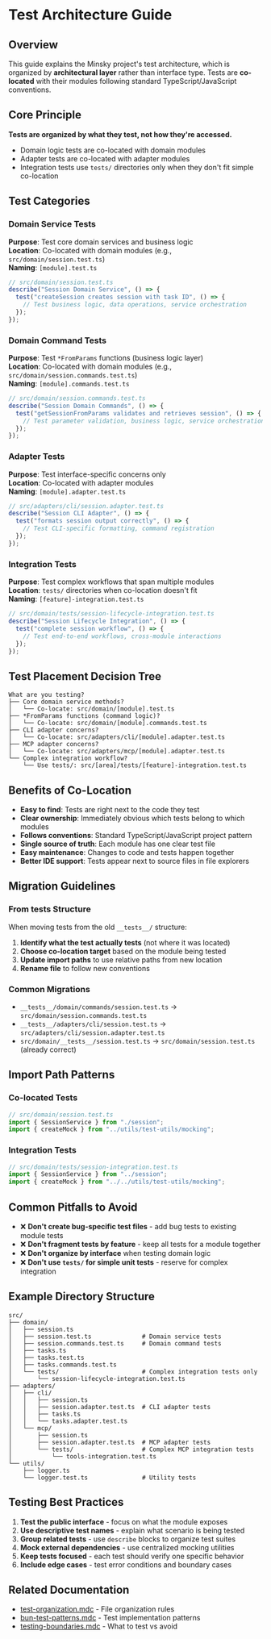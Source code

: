 # Test Architecture Guide

## Overview

This guide explains the Minsky project's test architecture, which is organized by **architectural layer** rather than interface type. Tests are **co-located** with their modules following standard TypeScript/JavaScript conventions.

## Core Principle

**Tests are organized by what they test, not how they're accessed.**

- Domain logic tests are co-located with domain modules
- Adapter tests are co-located with adapter modules  
- Integration tests use `tests/` directories only when they don't fit simple co-location

## Test Categories

### Domain Service Tests

**Purpose**: Test core domain services and business logic  
**Location**: Co-located with domain modules (e.g., `src/domain/session.test.ts`)  
**Naming**: `[module].test.ts`

```typescript
// src/domain/session.test.ts
describe("Session Domain Service", () => {
  test("createSession creates session with task ID", () => {
    // Test business logic, data operations, service orchestration
  });
});
```

### Domain Command Tests

**Purpose**: Test `*FromParams` functions (business logic layer)  
**Location**: Co-located with domain modules (e.g., `src/domain/session.commands.test.ts`)  
**Naming**: `[module].commands.test.ts`

```typescript
// src/domain/session.commands.test.ts
describe("Session Domain Commands", () => {
  test("getSessionFromParams validates and retrieves session", () => {
    // Test parameter validation, business logic, service orchestration
  });
});
```

### Adapter Tests

**Purpose**: Test interface-specific concerns only  
**Location**: Co-located with adapter modules  
**Naming**: `[module].adapter.test.ts`

```typescript
// src/adapters/cli/session.adapter.test.ts
describe("Session CLI Adapter", () => {
  test("formats session output correctly", () => {
    // Test CLI-specific formatting, command registration
  });
});
```

### Integration Tests

**Purpose**: Test complex workflows that span multiple modules  
**Location**: `tests/` directories when co-location doesn't fit  
**Naming**: `[feature]-integration.test.ts`

```typescript
// src/domain/tests/session-lifecycle-integration.test.ts
describe("Session Lifecycle Integration", () => {
  test("complete session workflow", () => {
    // Test end-to-end workflows, cross-module interactions
  });
});
```

## Test Placement Decision Tree

```
What are you testing?
├── Core domain service methods? 
│   └── Co-locate: src/domain/[module].test.ts
├── *FromParams functions (command logic)?
│   └── Co-locate: src/domain/[module].commands.test.ts
├── CLI adapter concerns?
│   └── Co-locate: src/adapters/cli/[module].adapter.test.ts
├── MCP adapter concerns?
│   └── Co-locate: src/adapters/mcp/[module].adapter.test.ts
└── Complex integration workflow?
    └── Use tests/: src/[area]/tests/[feature]-integration.test.ts
```

## Benefits of Co-Location

- **Easy to find**: Tests are right next to the code they test
- **Clear ownership**: Immediately obvious which tests belong to which modules
- **Follows conventions**: Standard TypeScript/JavaScript project pattern
- **Single source of truth**: Each module has one clear test file
- **Easy maintenance**: Changes to code and tests happen together
- **Better IDE support**: Tests appear next to source files in file explorers

## Migration Guidelines

### From __tests__ Structure

When moving tests from the old `__tests__/` structure:

1. **Identify what the test actually tests** (not where it was located)
2. **Choose co-location target** based on the module being tested
3. **Update import paths** to use relative paths from new location
4. **Rename file** to follow new conventions

### Common Migrations

- `__tests__/domain/commands/session.test.ts` → `src/domain/session.commands.test.ts`
- `__tests__/adapters/cli/session.test.ts` → `src/adapters/cli/session.adapter.test.ts`
- `src/domain/__tests__/session.test.ts` → `src/domain/session.test.ts` (already correct)

## Import Path Patterns

### Co-located Tests
```typescript
// src/domain/session.test.ts
import { SessionService } from "./session";
import { createMock } from "../utils/test-utils/mocking";
```

### Integration Tests
```typescript
// src/domain/tests/session-integration.test.ts
import { SessionService } from "../session";
import { createMock } from "../../utils/test-utils/mocking";
```

## Common Pitfalls to Avoid

- ❌ **Don't create bug-specific test files** - add bug tests to existing module tests
- ❌ **Don't fragment tests by feature** - keep all tests for a module together
- ❌ **Don't organize by interface** when testing domain logic
- ❌ **Don't use `tests/` for simple unit tests** - reserve for complex integration

## Example Directory Structure

```
src/
├── domain/
│   ├── session.ts
│   ├── session.test.ts              # Domain service tests
│   ├── session.commands.test.ts     # Domain command tests
│   ├── tasks.ts
│   ├── tasks.test.ts
│   ├── tasks.commands.test.ts
│   └── tests/                       # Complex integration tests only
│       └── session-lifecycle-integration.test.ts
├── adapters/
│   ├── cli/
│   │   ├── session.ts
│   │   ├── session.adapter.test.ts  # CLI adapter tests
│   │   ├── tasks.ts
│   │   └── tasks.adapter.test.ts
│   └── mcp/
│       ├── session.ts
│       ├── session.adapter.test.ts  # MCP adapter tests
│       └── tests/                   # Complex MCP integration tests
│           └── tools-integration.test.ts
└── utils/
    ├── logger.ts
    └── logger.test.ts               # Utility tests
```

## Testing Best Practices

1. **Test the public interface** - focus on what the module exposes
2. **Use descriptive test names** - explain what scenario is being tested
3. **Group related tests** - use `describe` blocks to organize test suites
4. **Mock external dependencies** - use centralized mocking utilities
5. **Keep tests focused** - each test should verify one specific behavior
6. **Include edge cases** - test error conditions and boundary cases

## Related Documentation

- [test-organization.mdc](mdc:.cursor/rules/test-organization.mdc) - File organization rules
- [bun-test-patterns.mdc](mdc:.cursor/rules/bun-test-patterns.mdc) - Test implementation patterns
- [testing-boundaries.mdc](mdc:.cursor/rules/testing-boundaries.mdc) - What to test vs avoid 
